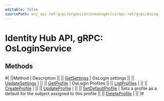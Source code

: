 ```yaml
---
editable: false
sourcePath: en/_api-ref-grpc/organizationmanager/v1/api-ref/grpc/OsLogin/index.md
---
```


# Identity Hub API, gRPC: OsLoginService

## Methods

#|
||Method | Description ||
|| [GetSettings](getSettings.md) | OsLogin settings ||
|| [UpdateSettings](updateSettings.md) |  ||
|| [GetProfile](getProfile.md) | OsLogin Profiles ||
|| [ListProfiles](listProfiles.md) |  ||
|| [CreateProfile](createProfile.md) |  ||
|| [UpdateProfile](updateProfile.md) |  ||
|| [SetDefaultProfile](setDefaultProfile.md) | Sets a profile as a default for the subject assigned to this profile ||
|| [DeleteProfile](deleteProfile.md) |  ||
|#